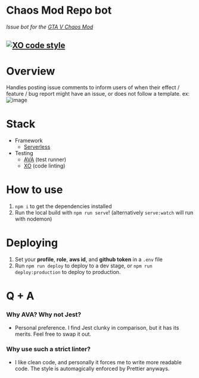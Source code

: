 # Chaos Mod Repo bot
_Issue bot for the [GTA V Chaos Mod](https://github.com/gta-chaos-mod/ChaosModV)_

[![XO code style](https://img.shields.io/badge/code_style-XO-5ed9c7.svg)](https://github.com/xojs/xo)
---

# Overview
Handles posting issue comments to inform users of when their effect / feature / bug report might have an issue, or does not follow a template.
ex:
![image](https://user-images.githubusercontent.com/972446/132110453-fdc76886-927d-4709-9693-967d1b837511.png)


# Stack
- Framework
  - [Serverless](https://aws.amazon.com/lambda/)
- Testing
  - [AVA](https://github.com/avajs/ava) (test runner)
  - [XO](https://github.com/xojs/xo) (code linting) 

# How to use
1) `npm i` to get the dependencies installed
2) Run the local build with `npm run serve`! (alternatively `serve:watch` will run with nodemon)

# Deploying
1) Set your **profile**, **role**, **aws id**, and **github token** in a `.env` file
2) Run `npm run deploy` to deploy to a dev stage, or `npm run deploy:production` to deploy to production.

# Q + A
### Why AVA? Why not Jest?
- Personal preference. I find Jest clunky in comparison, but it has its merits. Feel free to swap it out.
### Why use such a strict linter?
- I like clean code, and personally it forces me to write more readable code. The style is automagically enforced by Prettier anyways.
